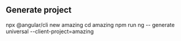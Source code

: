 ## Generate project
npx @angular/cli new amazing
cd amazing
npm run ng -- generate universal --client-project=amazing